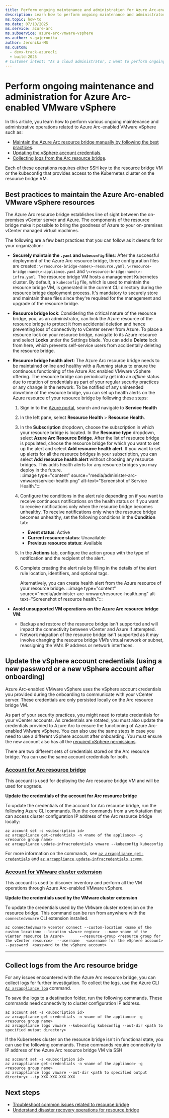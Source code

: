 ```yaml
---
title: Perform ongoing maintenance and administration for Azure Arc-enabled VMware vSphere
description: Learn how to perform ongoing maintenance and administrator operations related to Azure Arc-enabled VMware vSphere
ms.topic: how-to 
ms.date: 07/10/2025
ms.service: azure-arc
ms.subservice: azure-arc-vmware-vsphere
ms.author: v-gajeronika
author: Jeronika-MS
ms.custom:
  - devx-track-azurecli
  - build-2025
# Customer intent: "As a cloud administrator, I want to perform ongoing management of the Arc resource bridge for VMware vSphere, so that I can ensure connectivity and functionality between my vSphere environment and Azure services."
---
```


# Perform ongoing maintenance and administration for Azure Arc-enabled VMware vSphere

In this article, you learn how to perform various ongoing maintenance and administrative operations related to Azure Arc-enabled VMware vSphere such as:

- [Maintain the Azure Arc resource bridge manually by following the best practices](#best-practices-to-maintain-the-azure-arc-enabled-vmware-vsphere-resources).
- [Updating the vSphere account credentials](#update-the-vsphere-account-credentials-using-a-new-password-or-a-new-vsphere-account-after-onboarding).
- [Collecting logs from the Arc resource bridge](#collect-logs-from-the-arc-resource-bridge).

Each of these operations requires either SSH key to the resource bridge VM or the kubeconfig that provides access to the Kubernetes cluster on the resource bridge VM.

## Best practices to maintain the Azure Arc-enabled VMware vSphere resources 

The Azure Arc resource bridge establishes line of sight between the on-premises vCenter server and Azure. The components of the resource bridge make it possible to bring the goodness of Azure to your on-premises vCenter managed virtual machines. 

The following are a few best practices that you can follow as it deems fit for your organization: 

- **Securely maintain the `.yaml` and `kubeconfig` files**: After the successful deployment of the Azure Arc resource bridge, three configuration files are created: `\<resource-bridge-name\>-resource.yaml`, `\<resource-bridge-name\>-appliance.yaml` and `\<resource-bridge-name\>-infra.yaml`. The resource bridge VM hosts a management Kubernetes cluster. By default, a `kubeconfig` file, which is used to maintain the resource bridge VM, is generated in the current CLI directory during the resource bridge deployment process. It's mandatory to securely store and maintain these files since they're required for the management and upgrade of the resource bridge. 

- **Resource bridge lock**: Considering the critical nature of the resource bridge, you, as an administrator, can lock the Azure resource of the resource bridge to protect it from accidental deletion and hence preventing loss of connectivity to vCenter server from Azure. To place a resource lock on your resource bridge, navigate to its Azure resource and select **Locks** under the Settings blade. You can add a **Delete** lock from here, which prevents self-service users from accidentally deleting the resource bridge. 

- **Resource bridge health alert**: The Azure Arc resource bridge needs to be maintained online and healthy with a *Running* status to ensure the continuous functioning of the Azure Arc enabled VMware vSphere offering. The resource bridge can periodically get into an *offline* status due to rotation of credentials as part of your regular security practices or any change in the network. To be notified of any unintended downtime of the resource bridge, you can set up health alerts on the Azure resource of your resource bridge by following these steps: 

     1. Sign in to the [Azure portal](https://portal.azure.com/), search and navigate to **Service Health**
     2. In the left pane, select **Resource Health** > **Resource Health**.
     3. In the **Subscription** dropdown, choose the subscription in which your resource bridge is located. In the **Resource type** dropdown, select **Azure Arc Resource Bridge**. After the list of resource bridge is populated, choose the resource bridge for which you want to set up the alert and select **Add resource health alert**. If you want to set up alerts for all the resource bridges in your subscription, you can select **Add resource health alert** without choosing any resource bridges. This adds health alerts for any resource bridges you may deploy in the future.<br>
           :::image type="content" source="media/administer-arc-vmware/service-health.png" alt-text="Screenshot of Service Health.":::
     4. Configure the conditions in the alert rule depending on if you want to receive continuous notifications on the health status or if you want to receive notifications only when the resource bridge becomes unhealthy. To receive notifications only when the resource bridge becomes unhealthy, set the following conditions in the **Condition** tab: 
           - **Event status**: Active 
           - **Current resource status**: Unavailable 
           - **Previous resource status**: Available 
     5. In the **Actions** tab, configure the action group with the type of notification and the recipient of the alert. 
     6. Complete creating the alert rule by filling in the details of the alert rule location, identifiers, and optional tags. 
 
        Alternatively, you can create health alert from the Azure resource of your resource bridge. 
        :::image type="content" source="media/administer-arc-vmware/resource-health.png" alt-text="Screenshot of resource health."::: 

- **Avoid unsupported VM operations on the Azure Arc resource bridge VM**:  
     - Backup and restore of the resource bridge isn't supported and will impact the connectivity between vCenter and Azure if attempted. 
     - Network migration of the resource bridge isn't supported as it may involve changing the resource bridge VM’s virtual network or subnet, reassigning the VM’s IP address or network interfaces. 

## Update the vSphere account credentials (using a new password or a new vSphere account after onboarding)

Azure Arc-enabled VMware vSphere uses the vSphere account credentials you provided during the onboarding to communicate with your vCenter server. These credentials are only persisted locally on the Arc resource bridge VM.

As part of your security practices, you might need to rotate credentials for your vCenter accounts. As credentials are rotated, you must also update the credentials provided to Azure Arc to ensure the functioning of Azure Arc-enabled VMware vSphere. You can also use the same steps in case you need to use a different vSphere account after onboarding. You must ensure the new account also has all the [required vSphere permissions](support-matrix-for-arc-enabled-vmware-vsphere.md#required-vsphere-account-privileges).

There are two different sets of credentials stored on the Arc resource bridge. You can use the same account credentials for both.

### [Account for Arc resource bridge](#tab/account-for-arc-resource-bridge)

This account is used for deploying the Arc resource bridge VM and will be used for upgrade.

**Update the credentials of the account for Arc resource bridge**

To update the credentials of the account for Arc resource bridge, run the following Azure CLI commands. Run the commands from a workstation that can access cluster configuration IP address of the Arc resource bridge locally:

```azurecli
az account set -s <subscription id>
az arcappliance get-credentials -n <name of the appliance> -g <resource group name> 
az arcappliance update-infracredentials vmware --kubeconfig kubeconfig
```
For more information on the commands, see [`az arcappliance get-credentials`](/cli/azure/arcappliance#az-arcappliance-get-credentials) and [`az arcappliance update-infracredentials scvmm`](/cli/azure/arcappliance/update-infracredentials#az-arcappliance-update-infracredentials-scvmm).

### [Account for VMware cluster extension](#tab/account-for-vmware-cluster-extension)

This account is used to discover inventory and perform all the VM operations through Azure Arc-enabled VMware vSphere.

**Update the credentials used by the VMware cluster extension**

To update the credentials used by the VMware cluster extension on the resource bridge. This command can be run from anywhere with the `connectedvmware` CLI extension installed.

```azurecli
az connectedvmware vcenter connect --custom-location <name of the custom location> --location <Azure region>  --name <name of the vCenter resource in Azure>       --resource-group <resource group for the vCenter resource>  --username   <username for the vSphere account>  --password  <password to the vSphere account> 
```
---

## Collect logs from the Arc resource bridge

For any issues encountered with the Azure Arc resource bridge, you can collect logs for further investigation. To collect the logs, use the Azure CLI [`Az arcappliance log`](/cli/azure/arcappliance/logs#az-arcappliance-logs-vmware) command.

To save the logs to a destination folder, run the following commands. These commands need connectivity to cluster configuration IP address.

```azurecli
az account set -s <subscription id>
az arcappliance get-credentials -n <name of the appliance> -g <resource group name> 
az arcappliance logs vmware --kubeconfig kubeconfig --out-dir <path to specified output directory>
```

If the Kubernetes cluster on the resource bridge isn't in functional state, you can use the following commands. These commands require connectivity to IP address of the Azure Arc resource bridge VM via SSH

```azurecli
az account set -s <subscription id>
az arcappliance get-credentials -n <name of the appliance> -g <resource group name> 
az arcappliance logs vmware --out-dir <path to specified output directory> --ip XXX.XXX.XXX.XXX
```

## Next steps

- [Troubleshoot common issues related to resource bridge](../resource-bridge/troubleshoot-resource-bridge.md)
- [Understand disaster recovery operations for resource bridge](recover-from-resource-bridge-deletion.md)
